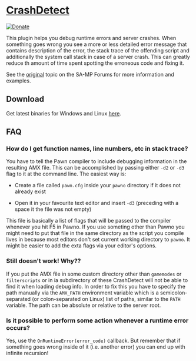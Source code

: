 [CrashDetect][github] 
=====================

[![Donate][donate_button]][donate]

This plugin helps you debug runtime errors and server crashes. When something
goes wrong you see a more or less detailed error message that contains description
of the error, the stack trace of the offending script and additionally the system
call stack in case of a server crash. This can greatly reduce th amount of time
spent spotting the erroneous code and fixing it.

See the [original][forum] topic on the SA-MP Forums for more information and
examples.

Download
--------

Get latest binaries for Windows and Linux [here][download].

FAQ
---

### How do I get function names, line numbers, etc in stack trace?

You have to tell the Pawn compiler to include debugging information in the
resulting AMX file. This can be accomplished by passing either `-d2` or `-d3`
flag to it at the command line. The easiest way is:

* Create a file called `pawn.cfg` inside your `pawno` directory if it
  does not already exist

* Open it in your favourite text editor and insert `-d3` (preceding with a space
  it the file was not empty)

This file is basically a list of flags that will be passed to the compiler
whenever you hit F5 in Pawno. If you use someting other than Pawno you might
need to put that file in the same directory as the script you compile lives
in because most editors don't set current working directory to `pawno`.
It might be easier to add the exta flags via your editor's options.

### Still doesn't work! Why??

If you put the AMX file in some custom directory other than `gamemodes` or
`filterscripts` or in ia subdirectory of these CrashDetect will not be able to
find it when loading debug info. In order to fix this you have to specify the
path manually via the `AMX_PATH` environment variable which is a
semicolon-separated (or colon-separated on Linux) list of paths, similar to
the `PATH` variable. The path can be absolute or relative to the server root.

### Is it possible to perform some action whenever a runtime error occurs?

Yes, use the `OnRuntimeError(error_code)` callback. But remember that if
something goes wrong inside of it (i.e. another error) you can end up with
infinite recursion!

[github]: https://github.com/Zeex/samp-plugin-crashdetect
[forum]: http://forum.sa-mp.com/showthread.php?t=262796
[download]: https://www.dropbox.com/sh/jpv5nggselur9su/HbO2UZXUg0
[donate]: http://pledgie.com/campaigns/19750
[donate_button]: http://www.pledgie.com/campaigns/19750.png

